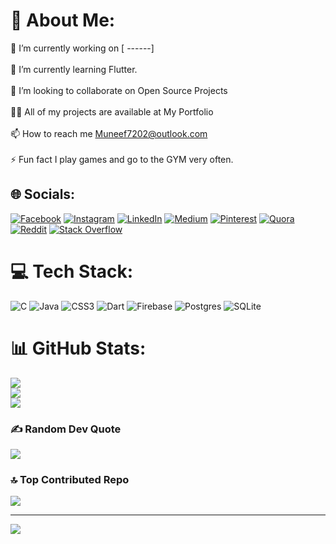 # 💫 About Me:
🔭 I’m currently working on [ ------]<br><br>🌱 I’m currently learning Flutter.<br><br>👯 I’m looking to collaborate on Open Source Projects<br><br>👨‍💻 All of my projects are available at My Portfolio<br><br>📫 How to reach me Muneef7202@outlook.com<br><br>⚡ Fun fact I play games and go to the GYM very often.<br>


## 🌐 Socials:
[![Facebook](https://img.shields.io/badge/Facebook-%231877F2.svg?logo=Facebook&logoColor=white)](https://facebook.com/Muneef-Nk) [![Instagram](https://img.shields.io/badge/Instagram-%23E4405F.svg?logo=Instagram&logoColor=white)](https://instagram.com/Muneef-Nk) [![LinkedIn](https://img.shields.io/badge/LinkedIn-%230077B5.svg?logo=linkedin&logoColor=white)](https://linkedin.com/in/Muneef-Nk) [![Medium](https://img.shields.io/badge/Medium-12100E?logo=medium&logoColor=white)](https://medium.com/@Muneef-Nk) [![Pinterest](https://img.shields.io/badge/Pinterest-%23E60023.svg?logo=Pinterest&logoColor=white)](https://pinterest.com/Muneef-Nk) [![Quora](https://img.shields.io/badge/Quora-%23B92B27.svg?logo=Quora&logoColor=white)](https://quora.com/profile/Muneef-Nk) [![Reddit](https://img.shields.io/badge/Reddit-%23FF4500.svg?logo=Reddit&logoColor=white)](https://reddit.com/user/Muneef-Nk) [![Stack Overflow](https://img.shields.io/badge/-Stackoverflow-FE7A16?logo=stack-overflow&logoColor=white)](https://stackoverflow.com/users/Muneef-Nk) 

# 💻 Tech Stack:
![C](https://img.shields.io/badge/c-%2300599C.svg?style=for-the-badge&logo=c&logoColor=white) ![Java](https://img.shields.io/badge/java-%23ED8B00.svg?style=for-the-badge&logo=java&logoColor=white) ![CSS3](https://img.shields.io/badge/css3-%231572B6.svg?style=for-the-badge&logo=css3&logoColor=white) ![Dart](https://img.shields.io/badge/dart-%230175C2.svg?style=for-the-badge&logo=dart&logoColor=white) ![Firebase](https://img.shields.io/badge/firebase-%23039BE5.svg?style=for-the-badge&logo=firebase) ![Postgres](https://img.shields.io/badge/postgres-%23316192.svg?style=for-the-badge&logo=postgresql&logoColor=white) ![SQLite](https://img.shields.io/badge/sqlite-%2307405e.svg?style=for-the-badge&logo=sqlite&logoColor=white)
# 📊 GitHub Stats:
![](https://github-readme-stats.vercel.app/api?username=Muneef-Nk&theme=radical&hide_border=false&include_all_commits=false&count_private=false)<br/>
![](https://github-readme-streak-stats.herokuapp.com/?user=Muneef-Nk&theme=radical&hide_border=false)<br/>
![](https://github-readme-stats.vercel.app/api/top-langs/?username=Muneef-Nk&theme=radical&hide_border=false&include_all_commits=false&count_private=false&layout=compact)

### ✍️ Random Dev Quote
![](https://quotes-github-readme.vercel.app/api?type=horizontal&theme=radical)

### 🔝 Top Contributed Repo
![](https://github-contributor-stats.vercel.app/api?username=Muneef-Nk&limit=5&theme=dracula&combine_all_yearly_contributions=true)

---
[![](https://visitcount.itsvg.in/api?id=Muneef-Nk&icon=0&color=0)](https://visitcount.itsvg.in)

<!-- Proudly created with GPRM ( https://gprm.itsvg.in ) -->
